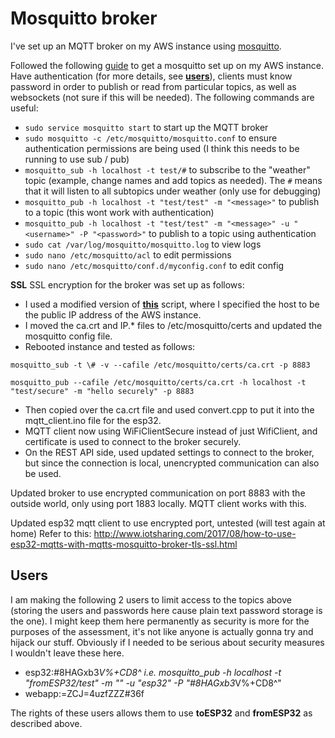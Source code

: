 Mosquitto broker
================
I've set up an MQTT broker on my AWS instance using [mosquitto](http://mosquitto.org/download/).

Followed the following [guide](https://obrienlabs.net/how-to-setup-your-own-mqtt-broker/) to get a mosquitto set up on my AWS instance. Have authentication (for more details, see [**users**](#users)), clients must know password in order to publish or read from particular topics, as well as websockets (not sure if this will be needed). The following commands are useful:
- `sudo service mosquitto start` to start up the MQTT broker
- `sudo mosquitto -c /etc/mosquitto/mosquitto.conf` to ensure authentication permissions are being used (I think this needs to be running to use sub / pub)
- `mosquitto_sub -h localhost -t test/#` to subscribe to the "weather" topic (example, change names and add topics as needed). The `#` means that it will listen to all subtopics under weather (only use for debugging)
- `mosquitto_pub -h localhost -t "test/test" -m "<message>"` to publish to a topic (this wont work with authentication)
- `mosquitto_pub -h localhost -t "test/test" -m "<message>" -u "<username>" -P "<password>"` to publish to a topic using authentication
- `sudo cat /var/log/mosquitto/mosquitto.log` to view logs
- `sudo nano /etc/mosquitto/acl` to edit permissions
- `sudo nano /etc/mosquitto/conf.d/myconfig.conf` to edit config

**SSL**
SSL encryption for the broker was set up as follows:
- I used a modified version of [**this**](https://github.com/owntracks/tools/blob/master/TLS/generate-CA.sh) script, where I specified the host to be the public IP address of the AWS instance. 
- I moved the ca.crt and IP.* files to /etc/mosquitto/certs and updated the mosquitto config file.
- Rebooted instance and tested as follows:
```
mosquitto_sub -t \# -v --cafile /etc/mosquitto/certs/ca.crt -p 8883
     
mosquitto_pub --cafile /etc/mosquitto/certs/ca.crt -h localhost -t "test/secure" -m "hello securely" -p 8883
```
- Then copied over the ca.crt file and used convert.cpp to put it into the mqtt_client.ino file for the esp32.
- MQTT client now using WiFiClientSecure instead of just WifiClient, and certificate is used to connect to the broker securely.
- On the REST API side, used updated settings to connect to the broker, but since the connection is local, unencrypted communication can also be used.

Updated broker to use encrypted communication on port 8883 with the outside world, only using port 1883 locally. MQTT client works with this.

Updated esp32 mqtt client to use encrypted port, untested (will test again at home)
Refer to this: http://www.iotsharing.com/2017/08/how-to-use-esp32-mqtts-with-mqtts-mosquitto-broker-tls-ssl.html

<a name="users"></a>Users
-------------------------
I am making the following 2 users to limit access to the topics above (storing the users and passwords here cause plain text password storage is the one). I might keep them here permanently as security is more for the purposes of the assessment, it's not like anyone is actually gonna try and hijack our stuff. Obviously if I needed to be serious about security measures I wouldn't leave these here.
- esp32:#8HAGxb3*V%+CD8^
i.e. mosquitto_pub -h localhost -t "fromESP32/test" -m "<message>" -u "esp32" -P "#8HAGxb3*V%+CD8^"
- webapp:=ZCJ=4uzfZZZ#36f

The rights of these users allows them to use **toESP32** and **fromESP32** as described above.